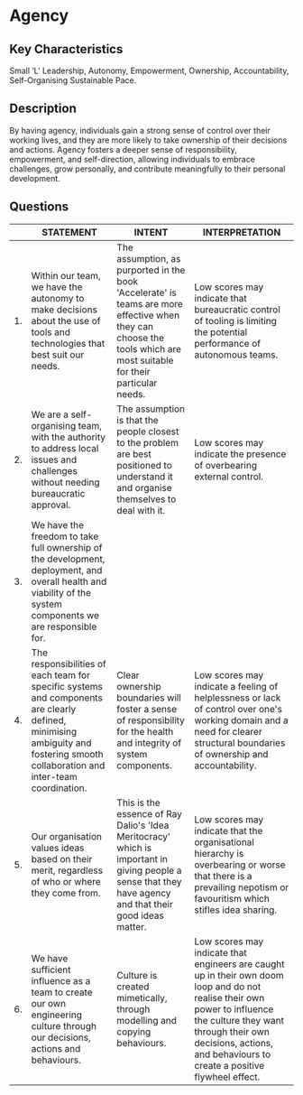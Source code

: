 # Agency

## Key Characteristics
Small ‘L’ Leadership, Autonomy, Empowerment, Ownership, Accountability, Self-Organising Sustainable Pace.

## Description
By having agency, individuals gain a strong sense of control over their working lives, and they are more likely to take ownership of their decisions and actions. Agency fosters a deeper sense of responsibility, empowerment, and self-direction, allowing individuals to embrace challenges, grow personally, and contribute meaningfully to their personal development.

## Questions

| | STATEMENT  	| INTENT  	| INTERPRETATION |
|---	|---	|---	|---	|
| 1. | Within our team, we have the autonomy to make decisions about the use of tools and technologies that best suit our needs. | The assumption, as purported in the book 'Accelerate' is teams are more effective when they can choose the tools which are most suitable for their particular needs. | Low scores may indicate that bureaucratic control of tooling is limiting the potential performance of autonomous teams.	|
| 2. | We are a self-organising team, with the authority to address local issues and challenges without needing bureaucratic approval.	| The assumption is that the people closest to the problem are best positioned to understand it and organise themselves to deal with it.  | Low scores may indicate the presence of overbearing external control.	|
| 3. | We have the freedom to take full ownership of the development, deployment, and overall health and viability of the system components we are responsible for.  	|   	| | 
| 4. | The responsibilities of each team for specific systems and components are clearly defined, minimising ambiguity and fostering smooth collaboration and inter-team coordination.  	| Clear  ownership boundaries will foster a sense of responsibility for the health and integrity of system components. | Low scores may indicate a feeling of helplessness or lack of control over one's working domain and a need for clearer structural boundaries of ownership and accountability.	|
| 5. | Our organisation values ideas based on their merit, regardless of who or where they come from.  	| This is the essence of Ray Dalio's 'Idea Meritocracy' which is important in giving people a sense that they have agency and that their good ideas matter. | Low scores may indicate that the organisational hierarchy is overbearing or worse that there is a prevailing nepotism or favouritism which stifles idea sharing.	|
| 6. | We have sufficient influence as a team to create our own engineering culture through our decisions, actions and behaviours. | Culture is created mimetically, through modelling and copying behaviours. | Low scores may indicate that engineers are caught up in their own doom loop and do not realise their own power to influence the culture they want through their own decisions, actions, and behaviours to create a positive flywheel effect. 	|







